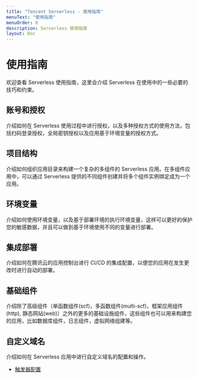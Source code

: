 ```yaml
---
title: "Tencent Serverless - 使用指南"
menuText: "使用指南"
menuOrder: 8
description: Serverless 使用指南
layout: Doc
---
```


# 使用指南

欢迎查看 Serverless 使用指南，这里会介绍 Serverless 在使用中的一些必要的技巧和约束。

## 账号和授权

介绍如何在 Serverless 使用过程中进行授权，以及多种授权方式的使用方法，包括扫码登录授权，全局密钥授权以及应用基于环境变量的授权方式。

## 项目结构

介绍如何组织应用目录来构建一个复杂的多组件的 Serverless 应用。在多组件应用中，可以通过 Serverless 提供的不同组件创建并将多个组件实例绑定成为一个应用。

## 环境变量

介绍如何使用环境变量，以及基于部署环境的执行环境变量，这样可以更好的保护您的敏感数据，并且可以做到基于环境使用不同的变量进行部署。

## 集成部署

介绍如何在腾讯云的应用控制台进行 CI/CD 的集成配置，以便您的应用在发生更改时进行自动的部署。

## 基础组件

介绍除了高级组件（单函数组件(scf)，多函数组件(multi-scf)，框架应用组件(http), 静态网站(web)）之外的更多的基础设施组件，这些组件也可以用来构建您的应用，比如数据库组件，日志组件，虚拟网络组建等。

## 自定义域名

介绍如何在 Serverless 应用中进行自定义域名的配置和操作。

- [触发器配置](./trigger)
